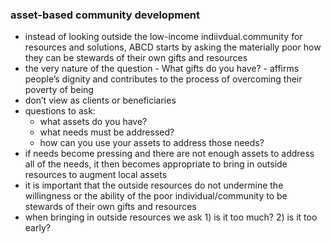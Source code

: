 ### asset-based community development
* instead of looking outside the low-income indiivdual.community for resources and solutions, ABCD starts by asking the materially poor how they can be stewards of their own gifts and resources
* the very nature of the question - What gifts do you have? - affirms people’s dignity and contributes to the process of overcoming their poverty of being
* don’t view as clients or beneficiaries 
* questions to ask:
    * what assets do you have?
    * what needs must be addressed?
    * how can you use your assets to address those needs?
* if needs become pressing and there are not enough assets to address all of the needs, it then becomes appropriate to bring in outside resources to augment local assets
* it is important that the outside resources do not undermine the willingness or the ability of the poor individual/community to be stewards of their own gifts and resources
* when bringing in outside resources we ask 1) is it too much? 2) is it too early?
